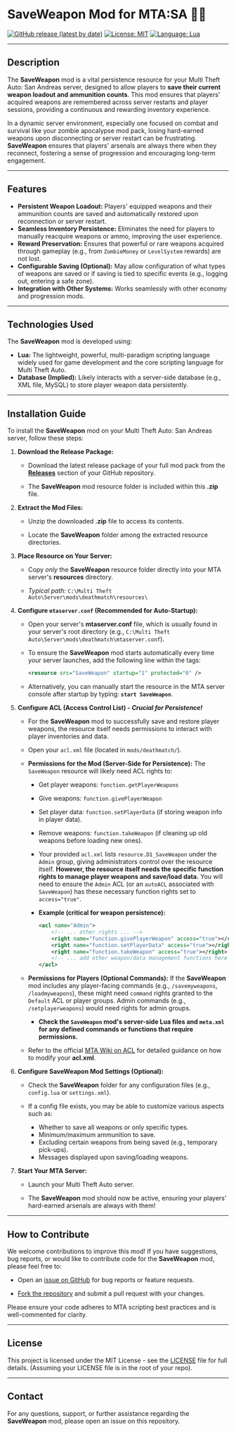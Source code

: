 # SaveWeapon Mod for MTA:SA 💾🔫

[![GitHub release (latest by date)](https://img.shields.io/github/v/release/Maniseniler/PackZombieMTA)](https://github.com/Maniseniler/PackZombieMTA/releases/latest)
[![License: MIT](https://img.shields.io/badge/License-MIT-yellow.svg)](https://opensource.org/licenses/MIT)
[![Language: Lua](https://img.shields.io/badge/Language-Lua-blue?logo=lua)](https://www.lua.org/)

---

## **Description**

The **SaveWeapon** mod is a vital persistence resource for your Multi Theft Auto: San Andreas server, designed to allow players to **save their current weapon loadout and ammunition counts**. This mod ensures that players' acquired weapons are remembered across server restarts and player sessions, providing a continuous and rewarding inventory experience.

In a dynamic server environment, especially one focused on combat and survival like your zombie apocalypse mod pack, losing hard-earned weapons upon disconnecting or server restart can be frustrating. **SaveWeapon** ensures that players' arsenals are always there when they reconnect, fostering a sense of progression and encouraging long-term engagement.

---

## **Features**

* **Persistent Weapon Loadout:** Players' equipped weapons and their ammunition counts are saved and automatically restored upon reconnection or server restart.
* **Seamless Inventory Persistence:** Eliminates the need for players to manually reacquire weapons or ammo, improving the user experience.
* **Reward Preservation:** Ensures that powerful or rare weapons acquired through gameplay (e.g., from `ZombieMoney` or `LevelSystem` rewards) are not lost.
* **Configurable Saving (Optional):** May allow configuration of what types of weapons are saved or if saving is tied to specific events (e.g., logging out, entering a safe zone).
* **Integration with Other Systems:** Works seamlessly with other economy and progression mods.

---

## **Technologies Used**

The **SaveWeapon** mod is developed using:

* **Lua:** The lightweight, powerful, multi-paradigm scripting language widely used for game development and the core scripting language for Multi Theft Auto.
* **Database (Implied):** Likely interacts with a server-side database (e.g., XML file, MySQL) to store player weapon data persistently.

---

## **Installation Guide**

To install the **SaveWeapon** mod on your Multi Theft Auto: San Andreas server, follow these steps:

1.  **Download the Release Package:**

    * Download the latest release package of your full mod pack from the [**Releases**](https://github.com/Maniseniler/PackZombieMTA/releases) section of your GitHub repository.

    * The **SaveWeapon** mod resource folder is included within this **.zip** file.

2.  **Extract the Mod Files:**

    * Unzip the downloaded **.zip** file to access its contents.

    * Locate the **SaveWeapon** folder among the extracted resource directories.

3.  **Place Resource on Your Server:**

    * Copy *only* the **SaveWeapon** resource folder directly into your MTA server's **resources** directory.

    * *Typical path:* `C:\Multi Theft Auto\Server\mods\deathmatch\resources\`

4.  **Configure `mtaserver.conf` (Recommended for Auto-Startup):**

    * Open your server's **mtaserver.conf** file, which is usually found in your server's root directory (e.g., `C:\Multi Theft Auto\Server\mods\deathmatch\mtaserver.conf`).

    * To ensure the **SaveWeapon** mod starts automatically every time your server launches, add the following line within the **<server>** tags:

        ```xml
        <resource src="SaveWeapon" startup="1" protected="0" />
        ```

    * Alternatively, you can manually start the resource in the MTA server console after startup by typing: **`start SaveWeapon`**.

5.  **Configure ACL (Access Control List) - **_Crucial for Persistence!_****

    * For the **SaveWeapon** mod to successfully save and restore player weapons, the resource itself needs permissions to interact with player inventories and data.

    * Open your `acl.xml` file (located in `mods/deathmatch/`).

    * **Permissions for the Mod (Server-Side for Persistence):** The `SaveWeapon` resource will likely need ACL rights to:
        * Get player weapons: `function.getPlayerWeapons`
        * Give weapons: `function.givePlayerWeapon`
        * Set player data: `function.setPlayerData` (if storing weapon info in player data).
        * Remove weapons: `function.takeWeapon` (if cleaning up old weapons before loading new ones).

        * Your provided `acl.xml` lists `resource.D1_SaveWeapon` under the `Admin` group, giving administrators control over the resource itself. **However, the resource itself needs the specific function rights to manage player weapons and save/load data.** You will need to ensure the `Admin` ACL (or an `autoACL` associated with `SaveWeapon`) has these necessary function rights set to `access="true"`.
        * **Example (critical for weapon persistence):**
            ```xml
            <acl name="Admin">
                <!-- ... other rights ... -->
                <right name="function.givePlayerWeapon" access="true"></right>
                <right name="function.setPlayerData" access="true"></right>
                <right name="function.takeWeapon" access="true"></right>
                <!-- ... add other weapon/data management functions here if your mod uses them ... -->
            </acl>
            ```

    * **Permissions for Players (Optional Commands):** If the **SaveWeapon** mod includes any player-facing commands (e.g., `/savemyweapons`, `/loadmyweapons`), these might need `command` rights granted to the `Default` ACL or player groups. Admin commands (e.g., `/setplayerweapons`) would need rights for admin groups.
        * **Check the `SaveWeapon` mod's server-side Lua files and `meta.xml` for any defined commands or functions that require permissions.**

    * Refer to the official [MTA Wiki on ACL](https://wiki.multitheftauto.com/wiki/ACL) for detailed guidance on how to modify your **acl.xml**.

6.  **Configure SaveWeapon Mod Settings (Optional):**

    * Check the **SaveWeapon** folder for any configuration files (e.g., `config.lua` or `settings.xml`).

    * If a config file exists, you may be able to customize various aspects such as:
        * Whether to save all weapons or only specific types.
        * Minimum/maximum ammunition to save.
        * Excluding certain weapons from being saved (e.g., temporary pick-ups).
        * Messages displayed upon saving/loading weapons.

7.  **Start Your MTA Server:**

    * Launch your Multi Theft Auto server.

    * The **SaveWeapon** mod should now be active, ensuring your players' hard-earned arsenals are always with them!

---

## **How to Contribute**

We welcome contributions to improve this mod! If you have suggestions, bug reports, or would like to contribute code for the **SaveWeapon** mod, please feel free to:

* Open an [issue on GitHub](https://github.com/Maniseniler/PackZombieMTA/issues) for bug reports or feature requests.

* [Fork the repository](https://github.com/Maniseniler/PackZombieMTA/fork) and submit a pull request with your changes.

Please ensure your code adheres to MTA scripting best practices and is well-commented for clarity.

---

## **License**

This project is licensed under the MIT License - see the [LICENSE](https://github.com/Maniseniler/PackZombieMTA/blob/main/LICENSE) file for full details. (Assuming your LICENSE file is in the root of your repo).

---

## **Contact**

For any questions, support, or further assistance regarding the **SaveWeapon** mod, please open an issue on this repository.
